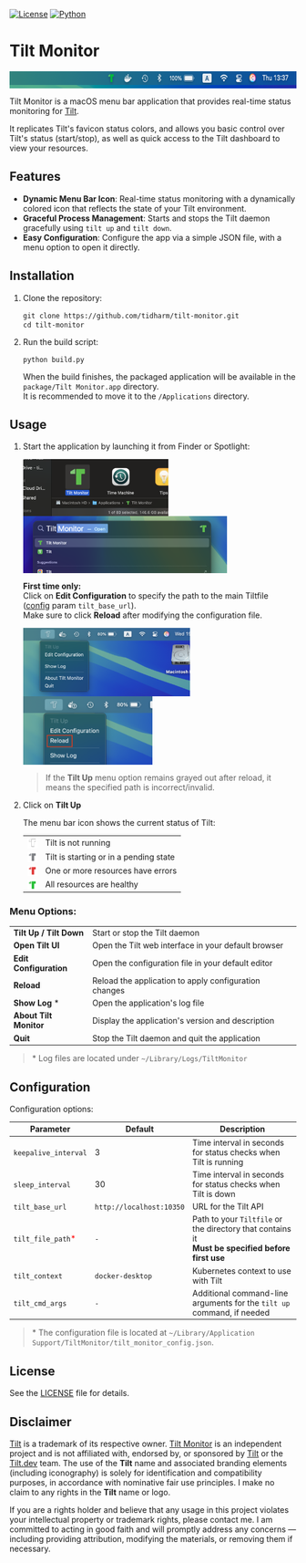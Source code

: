 [![License](https://img.shields.io/badge/License-Apache%202.0-blue.svg)](https://www.apache.org/licenses/LICENSE-2.0)
[![Python](https://img.shields.io/badge/python-3.9-blue.svg)](https://www.python.org/downloads/release/python-390/)

# Tilt Monitor

<img src="tilt_monitor/resources/readme/menubar-main.png" alt="Tilt Monitor" height="30" style="vertical-align:middle;"><br/>

Tilt Monitor is a macOS menu bar application that provides real-time status monitoring for [Tilt](https://tilt.dev/).  

It replicates Tilt's favicon status colors, and allows you basic control over Tilt's status (start/stop), as well as quick access to the Tilt dashboard to view your resources.

## Features

- **Dynamic Menu Bar Icon**: Real-time status monitoring with a dynamically colored icon that reflects the state of your Tilt environment.
- **Graceful Process Management**: Starts and stops the Tilt daemon gracefully using `tilt up` and `tilt down`.
- **Easy Configuration**: Configure the app via a simple JSON file, with a menu option to open it directly.

## Installation

1. Clone the repository:
   ```
   git clone https://github.com/tidharm/tilt-monitor.git
   cd tilt-monitor
   ```

2. Run the build script:
   ```
   python build.py
   ```

   When the build finishes, the packaged application will be available in the `package/Tilt Monitor.app` directory.  
   It is recommended to move it to the `/Applications` directory.

## Usage

1. Start the application by launching it from Finder or Spotlight:  

    <img src="tilt_monitor/resources/readme/app-finder.png" alt="Finder" height="100" style="vertical-align:middle;">
    <img src="tilt_monitor/resources/readme/app-spotlight.png" alt="Spotlight" height="100" style="vertical-align:middle;">
    <br/>

    **First time only:**  
    Click on **Edit Configuration** to specify the path to the main Tiltfile ([config](#configuration) param `tilt_base_url`).  
    Make sure to click **Reload** after modifying the configuration file.  

    <img src="tilt_monitor/resources/readme/menubar-config.png" alt="Edit Configuration" height="120" style="vertical-align:middle;">
    <img src="tilt_monitor/resources/readme/menubar-config-reload.png" alt="Reload Configuration" height="120" style="vertical-align:middle;">
    <br/>
    
    > If the **Tilt Up** menu option remains grayed out after reload, it means the specified path is incorrect/invalid.  
    

2. Click on **Tilt Up**

    The menu bar icon shows the current status of Tilt:

    |                                                                                                                 |                                        |
    |-----------------------------------------------------------------------------------------------------------------|----------------------------------------|
    | <img alt="Transparent" src="tilt_monitor/resources/transparent.png" height="18" style="vertical-align:middle;"> | Tilt is not running                    |
    | <img alt="Gray" src="tilt_monitor/resources/gray.png" height="18" style="vertical-align:middle;">               | Tilt is starting or in a pending state |    
    | <img alt="Red" src="tilt_monitor/resources/red.png" height="18" style="vertical-align:middle;">                 | One or more resources have errors      |
    | <img alt="Green" src="tilt_monitor/resources/green.png" height="18" style="vertical-align:middle;">             | All resources are healthy              |
    

### Menu Options:  

|                         |                                                       |
|-------------------------|-------------------------------------------------------|
| **Tilt Up / Tilt Down** | Start or stop the Tilt daemon                         |
| **Open Tilt UI**        | Open the Tilt web interface in your default browser   |
| **Edit Configuration**  | Open the configuration file in your default editor    |
| **Reload**              | Reload the application to apply configuration changes |
| **Show Log** \*         | Open the application's log file                       |
| **About Tilt Monitor**  | Display the application's version and description     |
| **Quit**                | Stop the Tilt daemon and quit the application         |

> \* Log files are located under `~/Library/Logs/TiltMonitor`  

## Configuration

Configuration options:

| Parameter                                        | Default                  | Description                                                                                          |
|--------------------------------------------------|--------------------------|------------------------------------------------------------------------------------------------------|
| `keepalive_interval`                             | 3                        | Time interval in seconds for status checks when Tilt is running                                      |
| `sleep_interval`                                 | 30                       | Time interval in seconds for status checks when Tilt is down                                         |
| `tilt_base_url`                                  | `http://localhost:10350` | URL for the Tilt API                                                                                 |
| `tilt_file_path`<span style="color:red">*</span> | `-`                      | Path to your `Tiltfile` or the directory that contains it<br/>**Must be specified before first use** |
| `tilt_context`                                   | `docker-desktop`         | Kubernetes context to use with Tilt                                                                  |
| `tilt_cmd_args`                                  | `-`                      | Additional command-line arguments for the `tilt up` command, if needed                               |

> \* The configuration file is located at `~/Library/Application Support/TiltMonitor/tilt_monitor_config.json`.


## License

See the [LICENSE](LICENSE) file for details.


## Disclaimer

[Tilt](https://tilt.dev/) is a trademark of its respective owner. [Tilt Monitor](https://github.com/tidharm/tilt-monitor) is an independent project and is not affiliated with, endorsed by, or sponsored by [Tilt](https://tilt.dev/) or the [Tilt.dev](https://github.com/tilt-dev) team.
The use of the **Tilt** name and associated branding elements (including iconography) is solely for identification and compatibility purposes, in accordance with nominative fair use principles. I make no claim to any rights in the **Tilt** name or logo.

If you are a rights holder and believe that any usage in this project violates your intellectual property or trademark rights, please contact me. I am committed to acting in good faith and will promptly address any concerns — including providing attribution, modifying the materials, or removing them if necessary.

 

